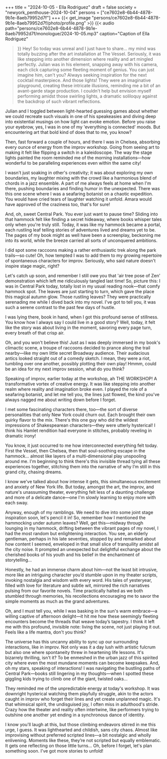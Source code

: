 +++
title = "2024-10-05 - Ella Rodriguez"
draft = false
society = "newyork_penthouse-2024-10-04"
persons = ["ce7602e8-6b44-4878-9b1e-8aeb79952d7f"]
+++
{{< get_image "persons/ce7602e8-6b44-4878-9b1e-8aeb79952d7f/photo/profile.png" >}}
{{< audio
    path="persons/ce7602e8-6b44-4878-9b1e-8aeb79952d7f/monologue/2024-10-05.mp3" 
    caption="Caption of Ella Rodriguez"
>}}
Hey! So today was unreal and I just have to share...
my mind was totally buzzing after the art installation at The Vessel. Seriously, it was like stepping into another dimension where reality and art mingled perfectly. Julian was in his element, snapping away with his camera, each click capturing some fleeting moment of genius. You can just imagine him, can't you? Always seeking inspiration for the next cocktail masterpiece. And those lights! They were an imaginative playground, creating these intricate illusions, reminding me a bit of an avant-garde stage production. I couldn't help but envision myself performing amidst those swirling lights, a dramatic soliloquy against the backdrop of such vibrant reflections.

Julian and I toggled between light-hearted guessing games about whether we could recreate such visuals in one of his speakeasies and diving deep into existential musings on how light can evoke emotion. Before you raise your eyebrow, yes, I was in one of my 'everything is connected' moods. But encountering art that bold kind of does that to me, you know?

Then, fast forward a couple of hours, and there I was in Chelsea, absorbing every ounce of energy from the improv workshop. Going from seeing art to making it felt like flipping a switch in a kaleidoscope. The way the stage lights painted the room reminded me of the morning installations—how wonderful to be paralleling experiences even within the same city!

I wasn't just soaking in other's creativity; it was about exploring my own boundaries, my laughter mixing with the crowd like a harmonious blend of chords in a jazz ensemble. A part of me always feels at home when I'm there, pushing boundaries and finding humor in the unexpected. There was this one scene where I was a seafaring botanist on a chaotic expedition. You would have cried tears of laughter watching it unfold. Amara would have approved of the craziness too, that's for sure!

And, oh, sweet Central Park. You ever just want to pause time? Sliding into that hammock felt like finding a secret hideaway, where books whisper tales only when you're truly still. Today, it was like my hammock became a portal, each rustling leaf telling stories of adventures lived and dreams yet to be. The pages of my book might as well have been a screenplay, beckoning me into its world, while the breeze carried all sorts of unconquered ambitions.

I did spot some raccoons making a rather enthusiastic trek along the park trails—so cute! Oh, how tempted I was to add them to my growing repertoire of spontaneous characters for improv. Seriously, who said nature doesn't inspire stage magic, right?

Let's catch up soon, and remember I still owe you that 'air tree pose of Zen' demonstration which left me ridiculously tangled last time!
So, picture this: I was in Central Park today, totally lost in my usual reading nook—that comfy hammock spot. The leaves are just starting to turn, which gave the place this magical autumn glow. Those rustling leaves? They were practically serenading me while I dived back into my novel. I've got to tell you, it was such a serene contrast to the past few days of hustle.

I was lying there, book in hand, when I got this profound sense of stillness. You know how I always say I could live in a good story? Well, today, it felt like the story was about living in the moment, savoring every page turn, every breath of that crisp air.

Oh, and you won't believe this! Just as I was deeply immersed in my book's climactic scene, a troupe of raccoons decided to prance along the trail nearby—like my own little secret Broadway audience. Their audacious antics looked straight out of a comedy sketch. I mean, they were a riot, tumbling over one another, possibly plotting their own play! Hmmm, could be an idea for my next improv session, what do you think?

Speaking of improv, earlier today at the workshop, ah THE WORKSHOP! A transformative vortex of creative energy. It was like stepping into another realm where reality and imagination broke even. I played the role of a seafaring botanist, and let me tell you, the lines just flowed, the kind you've always nagged me about writing down before I forget.

I met some fascinating characters there, too—the sort of diverse personalities that only New York could churn out. Each brought their own quirky flavor to the mix. There's this one guy who did the wildest impressions of Shakespearean characters—they were utterly hysterical! I think his Hamlet rendition had everyone in stitches, probably reveling in dramatic irony!

You know, it just occurred to me how interconnected everything felt today. First the Vessel, then Chelsea, then that soul-soothing escape in the hammock... almost like layers of a multi-dimensional play unspooling around me. I'm beginning to think there's this invisible thread tying all these experiences together, stitching them into the narrative of why I’m still in this grand city, chasing dreams.

I know we've talked about how intense it gets, this simultaneous excitement and anxiety of New York life. But today, amongst the art, the improv, and nature's unassuming theater, everything felt less of a daunting challenge and more of a delicate dance—one I'm slowly learning to enjoy more with each sway.

Anyway, enough of my ramblings. We need to dive into some joint stage inspiration soon, let's pencil it in!
So, remember how I mentioned the hammocking under autumn leaves? Well, get this—midway through lounging in my hammock, drifting between the vibrant pages of my novel, I had the most random but enlightening interaction. You see, an elderly gentleman, perhaps in his late seventies, stopped by and remarked about how content I seemed, enveloped in that small slice of tranquility amidst all the city noise. It prompted an unexpected but delightful exchange about the cherished books of his youth and his belief in the enchantment of storytelling...

Honestly, he had an immense charm about him—not the least bit intrusive, more like an intriguing character you’d stumble upon in my theater scripts, invoking nostalgia and wisdom with every word. His tales of yesteryear, filled with love for literature and subtle wit, mirrored the rich narratives pulsing from our favorite novels. Time practically halted as we both stumbled through memories, his recollections encouraging me to savor the simple moments as much as the grand adventures.

Oh, and I must tell you, while I was basking in the sun's warm embrace—a willing captive of afternoon delight—it hit me how these seemingly fleeting encounters become the threads that weave today’s tapestry. I think it left me with this profound, invisible note: living the scene, not just playing it out. Feels like a life mantra, don't you think?

The universe has this uncanny ability to sync up our surrounding interactions, like in improv. Not only was it a day lush with artistic fulcrum but also one where spontaneity threw in heartening life lessons. It's bizarrely thrilling, isn't it? To be enmeshed in the urban jazz of this spirited city where even the most mundane moments can become keepsakes. And, oh my stars, speaking of interactions! I was navigating the bustling paths of Central Park—books still lingering in my thoughts—when I spotted these giggling kids trying to climb one of the giant, twisted oaks...

They reminded me of the unpredictable energy at today's workshop. It was downright hysterical watching them playfully struggle, akin to the actors caught in improv who forget their lines and yet create unplanned magic. It's that whimsical spirit, the undisguised joy, I often miss in adulthood's stride. Crazy how the theater and reality often intertwine, like performers trying to outshine one another yet ending in a synchronous dance of identity.

I know you'll laugh at this, but those climbing endeavors stirred in me this urge, I guess. It was lighthearted and childish, sans city chaos. Almost like improvising without preferred scripted lines––a bit nostalgic and wholly enlivening. Moments like these, they’re not scripted but equally emblematic. It gets one reflecting on those little turns...
Oh, before I forget, let's plan something soon. I've got more stories to unfold!
